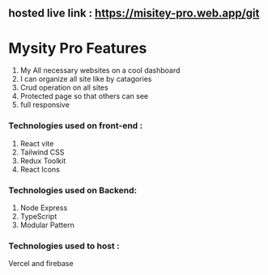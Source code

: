 ## hosted live link : https://misitey-pro.web.app/git

# Mysity Pro Features

1) My All necessary websites on a cool dashboard
2) I can organize all site like by catagories
3) Crud operation on all sites
4) Protected page so that others can see
5) full responsive 


### Technologies used on front-end :

1. React vite
2. Tailwind CSS
3. Redux Toolkit
4. React Icons

### Technologies used on Backend:

1. Node Express
2. TypeScript
3. Modular Pattern

### Technologies used to host :

Vercel and firebase
